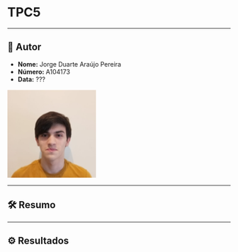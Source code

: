 # TPC5
___

## 👤 Autor 

- **Nome:** Jorge Duarte Araújo Pereira 
- **Número:** A104173
 - **Data:** ???  
<img src="/assets/img/Photo.jpeg" alt="Photo" width="200" />

___

## 🛠️ Resumo 

___

## ⚙️ Resultados